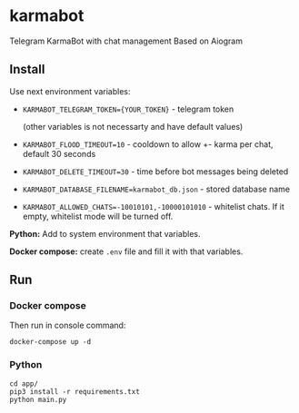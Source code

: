 # karmabot
Telegram KarmaBot with chat management
Based on Aiogram
## Install

Use next environment variables:

* `KARMABOT_TELEGRAM_TOKEN={YOUR_TOKEN}` - telegram token

    (other variables is not necessarty and have default values)

* `KARMABOT_FLOOD_TIMEOUT=10` - cooldown to allow +- karma per chat, default 30 seconds
* `KARMABOT_DELETE_TIMEOUT=30` - time before bot messages being deleted
* `KARMABOT_DATABASE_FILENAME=karmabot_db.json` - stored database name
* `KARMABOT_ALLOWED_CHATS=-10010101,-10000101010` - whitelist chats. If it empty, whitelist mode will be turned off.

**Python:** Add to system environment that variables.

**Docker compose:**  create `.env` file and fill it with that variables.

## Run

### Docker compose

Then run in console command:

```
docker-compose up -d
```

### Python

```
cd app/
pip3 install -r requirements.txt
python main.py
```

